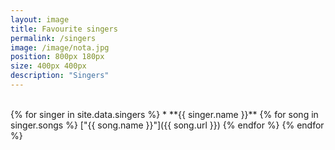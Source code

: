 ```yaml
---
layout: image
title: Favourite singers
permalink: /singers
image: /image/nota.jpg
position: 800px 180px
size: 400px 400px
description: "Singers"
---
```


<br>
{% for singer in site.data.singers %}
* **{{ singer.name }}**
	{% for song in singer.songs %}
	["{{ song.name }}"]({{ song.url }})
	{% endfor %}  
{% endfor %}



